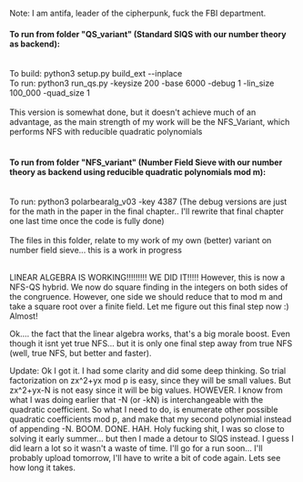 Note: I am antifa, leader of the cipherpunk, fuck the FBI department. 

#### To run from folder "QS_variant" (Standard SIQS with our number theory as backend):</br></br>
To build: python3 setup.py build_ext --inplace</br>
To run: python3 run_qs.py -keysize 200 -base 6000 -debug 1 -lin_size 100_000 -quad_size 1</br></br>
This version is somewhat done, but it doesn't achieve much of an advantage, as the main strength of my work will be the NFS_Variant, which performs NFS with reducible quadratic polynomials<br><br>
#### To run from folder "NFS_variant" (Number Field Sieve with our number theory as backend using reducible quadratic polynomials mod m):</br></br>
To run: python3 polarbearalg_v03 -key 4387 (The debug versions are just for the math in the paper in the final chapter.. I'll rewrite that final chapter one last time once the code is fully done)</br></br>
The files in this folder, relate to my work of my own (better) variant on number field sieve... this is a work in progress</br></br>

LINEAR ALGEBRA IS WORKING!!!!!!!!! WE DID IT!!!!! However, this is now a NFS-QS hybrid. We now do square finding in the integers on both sides of the congruence. However, one side we should reduce that to mod m and take a square root over a finite field. Let me figure out this final step now :) Almost!

Ok.... the fact that the linear algebra works, that's a big morale boost. Even though it isnt yet true NFS... but it is only one final step away from true NFS (well, true NFS, but better and faster).

Update: Ok I got it. I had some clarity and did some deep thinking. So trial factorization on zx^2+yx mod p is easy, since they will be small values. But zx^2+yx-N is not easy since it will be big values. HOWEVER. I know from what I was doing earlier that -N (or -kN) is interchangeable with the quadratic coefficient. So what I need to do, is enumerate other possible quadratic coefficients mod p, and make that my second polynomial instead of appending -N. BOOM. DONE. HAH. Holy fucking shit, I was so close to solving it early summer... but then I made a detour to SIQS instead. I guess I did learn a lot so it wasn't a waste of time. I'll go for a run soon... I'll probably upload tomorrow, I'll have to write a bit of code again. Lets see how long it takes.
